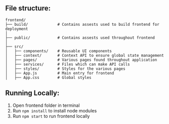## File structure:
```
frontend/
├── build/             # Contains assests used to build frontend for deployment
│
├── public/            # Contains assests used throughout frontend
│
├── src/
│   ├── components/    # Reusable UI components
│   ├── context/       # Context API to ensure global state management
│   ├── pages/         # Various pages found throughout application
│   ├── services/      # Files which can make API calls
│   ├── styles/        # Styles for the various pages
│   ├── App.js         # Main entry for frontend
│   ├── App.css        # Global styles
```

## Running Locally:
1. Open frontend folder in terminal
2. Run `npm install` to install node modules
3. Run `npm start` to run frontend locally